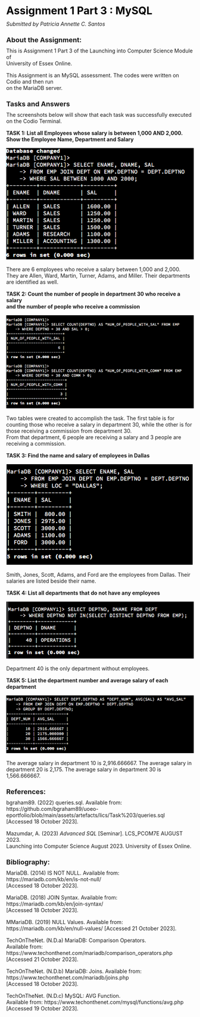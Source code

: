 <style type="text/css">.rendered-markdown{font-size:14px} .rendered-markdown>*:first-child{margin-top:0!important} .rendered-markdown>*:last-child{margin-bottom:0!important} .rendered-markdown a{text-decoration:underline;color:#b75246} .rendered-markdown a:hover{color:#f36050} .rendered-markdown h1, .rendered-markdown h2, .rendered-markdown h3, .rendered-markdown h4, .rendered-markdown h5, .rendered-markdown h6{margin:24px 0 10px;padding:0;font-weight:bold;-webkit-font-smoothing:antialiased;cursor:text;position:relative} .rendered-markdown h1 tt, .rendered-markdown h1 code, .rendered-markdown h2 tt, .rendered-markdown h2 code, .rendered-markdown h3 tt, .rendered-markdown h3 code, .rendered-markdown h4 tt, .rendered-markdown h4 code, .rendered-markdown h5 tt, .rendered-markdown h5 code, .rendered-markdown h6 tt, .rendered-markdown h6 code{font-size:inherit} .rendered-markdown h1{font-size:28px;color:#000} .rendered-markdown h2{font-size:22px;border-bottom:1px solid #ccc;color:#000} .rendered-markdown h3{font-size:18px} .rendered-markdown h4{font-size:16px} .rendered-markdown h5{font-size:14px} .rendered-markdown h6{color:#777;font-size:14px} .rendered-markdown p, .rendered-markdown blockquote, .rendered-markdown ul, .rendered-markdown ol, .rendered-markdown dl, .rendered-markdown table, .rendered-markdown pre{margin:15px 0} .rendered-markdown hr{border:0 none;color:#ccc;height:4px;padding:0} .rendered-markdown>h2:first-child, .rendered-markdown>h1:first-child, .rendered-markdown>h1:first-child+h2, .rendered-markdown>h3:first-child, .rendered-markdown>h4:first-child, .rendered-markdown>h5:first-child, .rendered-markdown>h6:first-child{margin-top:0;padding-top:0} .rendered-markdown a:first-child h1, .rendered-markdown a:first-child h2, .rendered-markdown a:first-child h3, .rendered-markdown a:first-child h4, .rendered-markdown a:first-child h5, .rendered-markdown a:first-child h6{margin-top:0;padding-top:0} .rendered-markdown h1+p, .rendered-markdown h2+p, .rendered-markdown h3+p, .rendered-markdown h4+p, .rendered-markdown h5+p, .rendered-markdown h6+p{margin-top:0} .rendered-markdown ul, .rendered-markdown ol{padding-left:30px} .rendered-markdown ul li>:first-child, .rendered-markdown ul li ul:first-of-type, .rendered-markdown ol li>:first-child, .rendered-markdown ol li ul:first-of-type{margin-top:0} .rendered-markdown ul ul, .rendered-markdown ul ol, .rendered-markdown ol ol, .rendered-markdown ol ul{margin-bottom:0} .rendered-markdown dl{padding:0} .rendered-markdown dl dt{font-size:14px;font-weight:bold;font-style:italic;padding:0;margin:15px 0 5px} .rendered-markdown dl dt:first-child{padding:0} .rendered-markdown dl dt>:first-child{margin-top:0} .rendered-markdown dl dt>:last-child{margin-bottom:0} .rendered-markdown dl dd{margin:0 0 15px;padding:0 15px} .rendered-markdown dl dd>:first-child{margin-top:0} .rendered-markdown dl dd>:last-child{margin-bottom:0} .rendered-markdown blockquote{border-left:4px solid #DDD;padding:0 15px;color:#777} .rendered-markdown blockquote>:first-child{margin-top:0} .rendered-markdown blockquote>:last-child{margin-bottom:0} .rendered-markdown table th{font-weight:bold} .rendered-markdown table th, .rendered-markdown table td{border:1px solid #ccc;padding:6px 13px} .rendered-markdown table tr{border-top:1px solid #ccc;background-color:#fff} .rendered-markdown table tr:nth-child(2n){background-color:#f8f8f8} .rendered-markdown img{max-width:100%;-moz-box-sizing:border-box;box-sizing:border-box} .rendered-markdown code, .rendered-markdown tt{margin:0 2px;padding:0 5px;border:1px solid #eaeaea;background-color:#f8f8f8;border-radius:3px} .rendered-markdown code{white-space:nowrap} .rendered-markdown pre>code{margin:0;padding:0;white-space:pre;border:0;background:transparent} .rendered-markdown .highlight pre, .rendered-markdown pre{background-color:#f8f8f8;border:1px solid #ccc;font-size:13px;line-height:19px;overflow:auto;padding:6px 10px;border-radius:3px} .rendered-markdown pre code, .rendered-markdown pre tt{margin:0;padding:0;background-color:transparent;border:0}</style>
<div class="rendered-markdown"><h1>Assignment 1 Part 3 : MySQL</h1>
<p><em>Submitted by Patricia Annette C. Santos</em></p>
<h3>About the Assignment:</h3>
<p>This is Assignment 1 Part 3 of the Launching into Computer Science Module of
<br  />University of Essex Online.</p>
<p>This Assignment is an MySQL assessment. The codes were written on Codio and then run
<br  />on the MariaDB server.</p>
<h3>Tasks and Answers</h3>
<p>The screenshots below will show that each task was successfully executed on the Codio Terminal.</p>
<p><strong>TASK 1: List all Employees whose salary is between 1,000 AND 2,000.
<br  />Show the Employee Name, Department and Salary</strong></p>
<p><img src="https://raw.githubusercontent.com/patzsantos/Assignment3_SQL/main/Tasks/Task1.png" alt="TASK1" /></p>
<p>There are 6 employees who receive a salary between 1,000 and 2,000. They are Allen, Ward, Martin, Turner, Adams, and Miller. Their departments are identified as well.</p>
<p><strong>TASK 2: Count the number of people in department 30 who receive a salary
<br  />and the number of people who receive a commission</strong></p>
<p><img src="https://raw.githubusercontent.com/patzsantos/Assignment3_SQL/main/Tasks/Task2.png" alt="TASK2" /></p>
<p>Two tables were created to accomplish the task. The first table is for counting those who receive a salary in department 30, while the other is for those receiving a commission from department 30.
<br  />From that department, 6 people are receiving a salary and 3 people are receiving a commission.</p>
<p><strong>TASK 3: Find the name and salary of employees in Dallas</strong></p>
<p><img src="https://raw.githubusercontent.com/patzsantos/Assignment3_SQL/main/Tasks/Task3.png" alt="TASK3" /></p>
<p>Smith, Jones, Scott, Adams, and Ford are the employees from Dallas. Their salaries are listed beside their name.</p>
<p><strong>TASK 4: List all departments that do not have any employees</strong></p>
<p><img src="https://raw.githubusercontent.com/patzsantos/Assignment3_SQL/main/Tasks/Task4.png" alt="TASK4" /></p>
<p>Department 40 is the only department without employees.</p>
<p><strong>TASK 5: List the department number and average salary of each department</strong></p>
<p><img src="https://raw.githubusercontent.com/patzsantos/Assignment3_SQL/main/Tasks/Task5.png" alt="TASK5" /></p>
<p>The average salary in department 10 is 2,916.666667. The average salary in department 20 is 2,175. The average salary in department 30 is 1,566.666667.</p>
<h3>References:</h3>
<p>bgraham89. (2022) queries.sql. Available from:
<br  />https://github.com/bgraham89/uoeo-eportfolio/blob/main/assets/artefacts/lics/Task%203/queries.sql
<br  />[Accessed 18 October 2023].</p>
<p>Mazumdar, A. (2023) <em>Advanced SQL</em> [Seminar]. LCS_PCOM7E AUGUST 2023.
<br  />Launching into Computer Science August 2023. University of Essex Online.</p>
<h3>Bibliography:</h3>
<p>MariaDB. (2014) IS NOT NULL. Available from: https://mariadb.com/kb/en/is-not-null/
<br  />[Accessed 18 October 2023].</p>
<p>MariaDB. (2018) JOIN Syntax. Available from: https://mariadb.com/kb/en/join-syntax/
<br  />[Accessed 18 October 2023].</p>
<p>MMariaDB. (2019) NULL Values. Available from:
<br  />https://mariadb.com/kb/en/null-values/ [Accessed 21 October 2023].</p>
<p>TechOnTheNet. (N.D.a) MariaDB: Comparison Operators.
<br  />Available from: https://www.techonthenet.com/mariadb/comparison_operators.php
<br  />[Accessed 21 October 2023].</p>
<p>TechOnTheNet. (N.D.b) MariaDB: Joins. Available from: https://www.techonthenet.com/mariadb/joins.php
<br  />[Accessed 18 October 2023].</p>
<p>TechOnTheNet. (N.D.c) MySQL: AVG Function.
<br  />Available from: https://www.techonthenet.com/mysql/functions/avg.php
<br  />[Accessed 19 October 2023].</p>
</div>